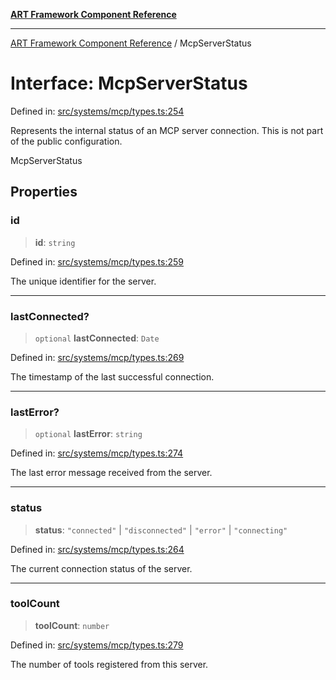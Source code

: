 [**ART Framework Component Reference**](../README.md)

***

[ART Framework Component Reference](../README.md) / McpServerStatus

# Interface: McpServerStatus

Defined in: [src/systems/mcp/types.ts:254](https://github.com/hashangit/ART/blob/e4c184bd9ffa5ef078ee6a88704f24584b173411/src/systems/mcp/types.ts#L254)

Represents the internal status of an MCP server connection.
This is not part of the public configuration.

 McpServerStatus

## Properties

### id

> **id**: `string`

Defined in: [src/systems/mcp/types.ts:259](https://github.com/hashangit/ART/blob/e4c184bd9ffa5ef078ee6a88704f24584b173411/src/systems/mcp/types.ts#L259)

The unique identifier for the server.

***

### lastConnected?

> `optional` **lastConnected**: `Date`

Defined in: [src/systems/mcp/types.ts:269](https://github.com/hashangit/ART/blob/e4c184bd9ffa5ef078ee6a88704f24584b173411/src/systems/mcp/types.ts#L269)

The timestamp of the last successful connection.

***

### lastError?

> `optional` **lastError**: `string`

Defined in: [src/systems/mcp/types.ts:274](https://github.com/hashangit/ART/blob/e4c184bd9ffa5ef078ee6a88704f24584b173411/src/systems/mcp/types.ts#L274)

The last error message received from the server.

***

### status

> **status**: `"connected"` \| `"disconnected"` \| `"error"` \| `"connecting"`

Defined in: [src/systems/mcp/types.ts:264](https://github.com/hashangit/ART/blob/e4c184bd9ffa5ef078ee6a88704f24584b173411/src/systems/mcp/types.ts#L264)

The current connection status of the server.

***

### toolCount

> **toolCount**: `number`

Defined in: [src/systems/mcp/types.ts:279](https://github.com/hashangit/ART/blob/e4c184bd9ffa5ef078ee6a88704f24584b173411/src/systems/mcp/types.ts#L279)

The number of tools registered from this server.
